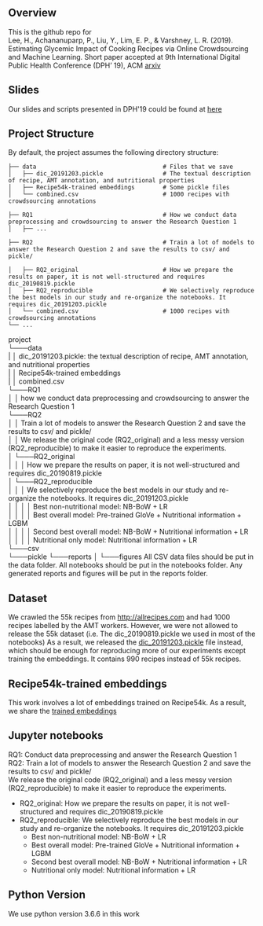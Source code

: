 ## Overview
This is the github repo for <br>
Lee, H., Achananuparp, P., Liu, Y., Lim, E. P., & Varshney, L. R. (2019). Estimating Glycemic Impact of Cooking Recipes via Online Crowdsourcing and Machine Learning. Short paper accepted at 9th International Digital Public Health Conference (DPH’ 19), ACM [arxiv](https://arxiv.org/pdf/1909.07881.pdf)

## Slides 
Our slides and scripts presented in DPH'19 could be found at [here](https://drive.google.com/open?id=1bln5W9KmlxFwrpA3KRlpU30n4yGTg44U)

## Project Structure
By default, the project assumes the following directory structure:







 
    ├── data                                    # Files that we save
    │   ├── dic_20191203.pickle                 # The textual description of recipe, AMT annotation, and nutritional properties
    │   ├── Recipe54k-trained embeddings        # Some pickle files
    │   └── combined.csv                        # 1000 recipes with crowdsourcing annotations
     
    ├── RQ1                                     # How we conduct data preprocessing and crowdsourcing to answer the Research Question 1
    │   ├── ... 
    
    ├── RQ2                                     # Train a lot of models to answer the Research Question 2 and save the results to csv/ and pickle/
    
    │   ├── RQ2_original                        # How we prepare the results on paper, it is not well-structured and requires dic_20190819.pickle
    │   ├── RQ2_reproducible                    # We selectively reproduce the best models in our study and re-organize the notebooks. It requires dic_20191203.pickle
    │   └── combined.csv                        # 1000 recipes with crowdsourcing annotations
    └── ...





project <br>
└───data  <br>
|   │    dic_20191203.pickle: the textual description of recipe, AMT annotation, and nutritional properties <br>
 | │ Recipe54k-trained embeddings  <br>
 | │ combined.csv  <br>
└───RQ1 <br>
│   │   how we conduct data preprocessing and crowdsourcing to answer the Research Question 1  <br>
└───RQ2 <br>
│   │   Train a lot of models to answer the Research Question 2 and save the results to csv/ and pickle/ <br>
│   │   We release the original code (RQ2_original) and a less messy version (RQ2_reproducible) to make it easier to reproduce the experiments.  <br>
│   └───RQ2_original  <br>
│   │   │   How we prepare the results on paper, it is not well-structured and requires dic_20190819.pickle  <br>
│   └───RQ2_reproducible  <br>
│   │   │   We selectively reproduce the best models in our study and re-organize the notebooks. It requires dic_20191203.pickle  <br>
│   │   │   │   Best non-nutritional model: NB-BoW + LR  <br>
│   │   │   │   Best overall model: Pre-trained GloVe + Nutritional information + LGBM  <br>
│   │   │   │   Second best overall model: NB-BoW + Nutritional information + LR  <br>
│   │   │   │   Nutritional only model: Nutritional information + LR <br>
└───csv  <br>
└───pickle
└───reports
│   └───figures
All CSV data files should be put in the data folder. All notebooks should be put in the notebooks folder. Any generated reports and figures will be put in the reports folder.


## Dataset
We crawled the 55k recipes from http://allrecipes.com and had 1000 recipes labelled by the AMT workers.
However, we were not allowed to release the 55k dataset (i.e. The dic_20190819.pickle we used in most of the notebooks)
As a result, we released the [dic_20191203.pickle](data/Downloads.md) file instead, which should be enough for reproducing more of our experiments except training the embeddings.
It contains 990 recipes instead of 55k recipes.

## Recipe54k-trained embeddings
This work involves a lot of embeddings trained on Recipe54k. As a result, we share the [trained embeddings](data/Downloads.md)

## Jupyter notebooks
RQ1: Conduct data preprocessing and answer the Research Question 1 <br>
RQ2: Train a lot of models to answer the Research Question 2 and save the results to csv/ and pickle/ <br>
We release the original code (RQ2_original) and a less messy version (RQ2_reproducible) to make it easier to reproduce the experiments.
* RQ2_original: How we prepare the results on paper, it is not well-structured and requires dic_20190819.pickle
* RQ2_reproducible: We selectively reproduce the best models in our study and re-organize the notebooks. It requires dic_20191203.pickle
  * Best non-nutritional model: NB-BoW + LR
  * Best overall model: Pre-trained GloVe + Nutritional information + LGBM
  * Second best overall model: NB-BoW + Nutritional information + LR
  * Nutritional only model: Nutritional information + LR

## Python Version
We use python version 3.6.6 in this work

